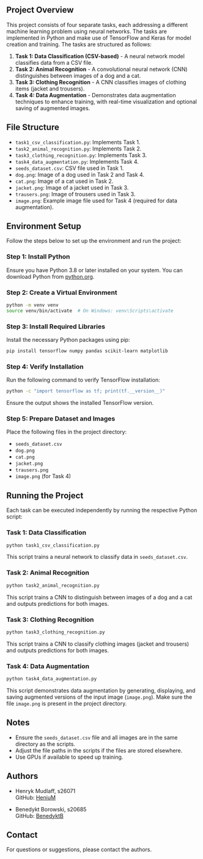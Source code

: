 ## Project Overview

This project consists of four separate tasks, each addressing a different machine learning problem using neural networks. The tasks are implemented in Python and make use of TensorFlow and Keras for model creation and training. The tasks are structured as follows:

1. **Task 1: Data Classification (CSV-based)** - A neural network model classifies data from a CSV file.
2. **Task 2: Animal Recognition** - A convolutional neural network (CNN) distinguishes between images of a dog and a cat.
3. **Task 3: Clothing Recognition** - A CNN classifies images of clothing items (jacket and trousers).
4. **Task 4: Data Augmentation** - Demonstrates data augmentation techniques to enhance training, with real-time visualization and optional saving of augmented images.

## File Structure

- `task1_csv_classification.py`: Implements Task 1.
- `task2_animal_recognition.py`: Implements Task 2.
- `task3_clothing_recognition.py`: Implements Task 3.
- `task4_data_augmentation.py`: Implements Task 4.
- `seeds_dataset.csv`: CSV file used in Task 1.
- `dog.png`: Image of a dog used in Task 2 and Task 4.
- `cat.png`: Image of a cat used in Task 2.
- `jacket.png`: Image of a jacket used in Task 3.
- `trausers.png`: Image of trousers used in Task 3.
- `image.png`: Example image file used for Task 4 (required for data augmentation).

## Environment Setup

Follow the steps below to set up the environment and run the project:

### Step 1: Install Python

Ensure you have Python 3.8 or later installed on your system. You can download Python from [python.org](https://www.python.org/).

### Step 2: Create a Virtual Environment

```bash
python -m venv venv
source venv/bin/activate  # On Windows: venv\Scripts\activate
```

### Step 3: Install Required Libraries

Install the necessary Python packages using pip:

```bash
pip install tensorflow numpy pandas scikit-learn matplotlib
```

### Step 4: Verify Installation

Run the following command to verify TensorFlow installation:

```bash
python -c "import tensorflow as tf; print(tf.__version__)"
```

Ensure the output shows the installed TensorFlow version.

### Step 5: Prepare Dataset and Images

Place the following files in the project directory:

- `seeds_dataset.csv`
- `dog.png`
- `cat.png`
- `jacket.png`
- `trausers.png`
- `image.png` (for Task 4)

## Running the Project

Each task can be executed independently by running the respective Python script:

### Task 1: Data Classification

```bash
python task1_csv_classification.py
```

This script trains a neural network to classify data in `seeds_dataset.csv`.

### Task 2: Animal Recognition

```bash
python task2_animal_recognition.py
```

This script trains a CNN to distinguish between images of a dog and a cat and outputs predictions for both images.

### Task 3: Clothing Recognition

```bash
python task3_clothing_recognition.py
```

This script trains a CNN to classify clothing images (jacket and trousers) and outputs predictions for both images.

### Task 4: Data Augmentation

```bash
python task4_data_augmentation.py
```

This script demonstrates data augmentation by generating, displaying, and saving augmented versions of the input image (`image.png`). Make sure the file `image.png` is present in the project directory.

## Notes

- Ensure the `seeds_dataset.csv` file and all images are in the same directory as the scripts.
- Adjust the file paths in the scripts if the files are stored elsewhere.
- Use GPUs if available to speed up training.

## Authors

- Henryk Mudlaff, s26071  
  GitHub: [HeniuM](https://github.com/HeniuM)

- Benedykt Borowski, s20685  
  GitHub: [BenedyktB](https://github.com/BenedyktB)
## Contact

For questions or suggestions, please contact the authors.